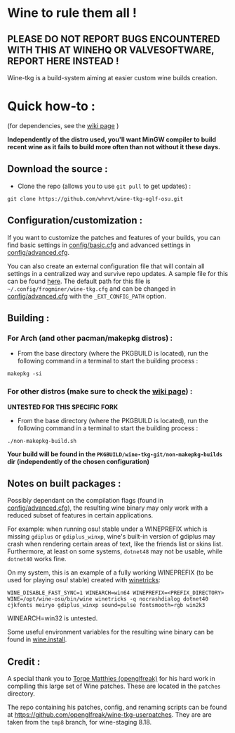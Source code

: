 # Wine to rule them all !

## PLEASE DO NOT REPORT BUGS ENCOUNTERED WITH THIS AT WINEHQ OR VALVESOFTWARE, REPORT HERE INSTEAD !

Wine-tkg is a build-system aiming at easier custom wine builds creation.


# Quick how-to :

(for dependencies, see the [wiki page](https://github.com/Tk-Glitch/PKGBUILDS/wiki/wine-tkg-git) )

**Independently of the distro used, you'll want MinGW compiler to build recent wine as it fails to build more often than not without it these days.**


## Download the source :

 * Clone the repo (allows you to use `git pull` to get updates) :
```
git clone https://github.com/whrvt/wine-tkg-oglf-osu.git
```

## Configuration/customization :

If you want to customize the patches and features of your builds, you can find basic settings in [config/basic.cfg](https://github.com/whrvt/wine-tkg-oglf-osu/blob/master/config/basic.cfg) and advanced settings in [config/advanced.cfg](https://github.com/whrvt/wine-tkg-oglf-osu/blob/master/config/advanced.cfg).

You can also create an external configuration file that will contain all settings in a centralized way and survive repo updates. A sample file for this can be found [here](https://github.com/whrvt/wine-tkg-oglf-osu/blob/master/wine-tkg-profiles/sample-external-config.cfg). The default path for this file is `~/.config/frogminer/wine-tkg.cfg` and can be changed in [config/advanced.cfg](https://github.com/whrvt/wine-tkg-oglf-osu/blob/master/config/advanced.cfg) with the `_EXT_CONFIG_PATH` option.


## Building :

### For Arch (and other pacman/makepkg distros) :

 * From the base directory (where the PKGBUILD is located), run the following command in a terminal to start the building process :
```
makepkg -si
```

### For other distros (make sure to check the [wiki page](https://github.com/Tk-Glitch/PKGBUILDS/wiki/wine-tkg-git)) :

**UNTESTED FOR THIS SPECIFIC FORK**

 * From the base directory (where the PKGBUILD is located), run the following command in a terminal to start the building process :
```
./non-makepkg-build.sh
```
**Your build will be found in the `PKGBUILD/wine-tkg-git/non-makepkg-builds` dir (independently of the chosen configuration)**

## Notes on built packages :

Possibly dependant on the compilation flags (found in [config/advanced.cfg](https://github.com/whrvt/wine-tkg-oglf-osu/blob/master/config/advanced.cfg)), the resulting wine binary may only work with a reduced subset of features in certain applications.

For example: when running osu! stable under a WINEPREFIX which is missing `gdiplus` or `gdiplus_winxp`, wine's built-in version of gdiplus may crash when rendering certain areas of text, like the friends list or skins list. Furthermore, at least on some systems, `dotnet48` may not be usable, while `dotnet40` works fine.

On my system, this is an example of a fully working WINEPREFIX (to be used for playing osu! stable) created with [winetricks](https://github.com/Winetricks/winetricks):

```
WINE_DISABLE_FAST_SYNC=1 WINEARCH=win64 WINEPREFIX=<PREFIX_DIRECTORY> WINE=/opt/wine-osu/bin/wine winetricks -q nocrashdialog dotnet40 cjkfonts meiryo gdiplus_winxp sound=pulse fontsmooth=rgb win2k3
```

WINEARCH=win32 is untested.

Some useful environment variables for the resulting wine binary can be found in [wine.install](https://github.com/whrvt/wine-tkg-oglf-osu/blob/master/wine.install).

## Credit :

A special thank you to [Torge Matthies (openglfreak)](https://github.com/openglfreak) for his hard work in compiling this large set of Wine patches. These are located in the `patches` directory.

The repo containing his patches, config, and renaming scripts can be found at https://github.com/openglfreak/wine-tkg-userpatches. They are are taken from the `tmp8` branch, for wine-staging 8.18.